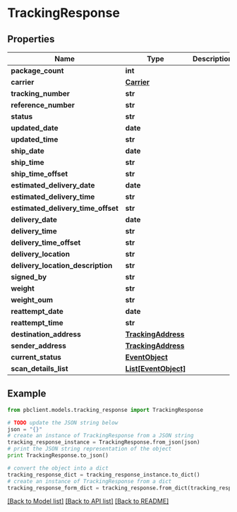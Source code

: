# TrackingResponse


## Properties
Name | Type | Description | Notes
------------ | ------------- | ------------- | -------------
**package_count** | **int** |  | [optional] 
**carrier** | [**Carrier**](Carrier.md) |  | [optional] 
**tracking_number** | **str** |  | [optional] 
**reference_number** | **str** |  | [optional] 
**status** | **str** |  | [optional] 
**updated_date** | **date** |  | [optional] 
**updated_time** | **str** |  | [optional] 
**ship_date** | **date** |  | [optional] 
**ship_time** | **str** |  | [optional] 
**ship_time_offset** | **str** |  | [optional] 
**estimated_delivery_date** | **date** |  | [optional] 
**estimated_delivery_time** | **str** |  | [optional] 
**estimated_delivery_time_offset** | **str** |  | [optional] 
**delivery_date** | **date** |  | [optional] 
**delivery_time** | **str** |  | [optional] 
**delivery_time_offset** | **str** |  | [optional] 
**delivery_location** | **str** |  | [optional] 
**delivery_location_description** | **str** |  | [optional] 
**signed_by** | **str** |  | [optional] 
**weight** | **str** |  | [optional] 
**weight_oum** | **str** |  | [optional] 
**reattempt_date** | **date** |  | [optional] 
**reattempt_time** | **str** |  | [optional] 
**destination_address** | [**TrackingAddress**](TrackingAddress.md) |  | [optional] 
**sender_address** | [**TrackingAddress**](TrackingAddress.md) |  | [optional] 
**current_status** | [**EventObject**](EventObject.md) |  | [optional] 
**scan_details_list** | [**List[EventObject]**](EventObject.md) |  | [optional] 

## Example

```python
from pbclient.models.tracking_response import TrackingResponse

# TODO update the JSON string below
json = "{}"
# create an instance of TrackingResponse from a JSON string
tracking_response_instance = TrackingResponse.from_json(json)
# print the JSON string representation of the object
print TrackingResponse.to_json()

# convert the object into a dict
tracking_response_dict = tracking_response_instance.to_dict()
# create an instance of TrackingResponse from a dict
tracking_response_form_dict = tracking_response.from_dict(tracking_response_dict)
```
[[Back to Model list]](../README.md#documentation-for-models) [[Back to API list]](../README.md#documentation-for-api-endpoints) [[Back to README]](../README.md)


